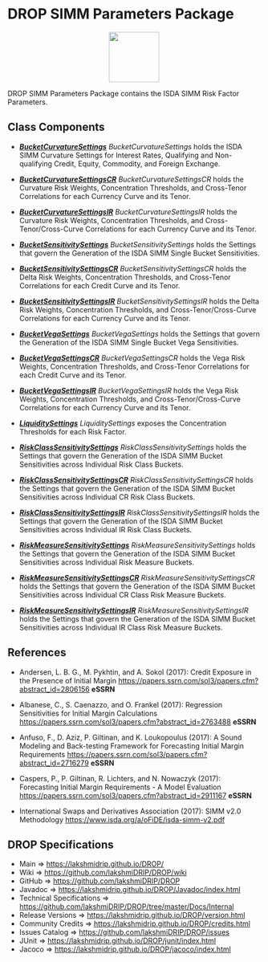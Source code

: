 # DROP SIMM Parameters Package

<p align="center"><img src="https://github.com/lakshmiDRIP/DROP/blob/master/DRIP_Logo.gif?raw=true" width="100"></p>

DROP SIMM Parameters Package contains the ISDA SIMM Risk Factor Parameters.


## Class Components

 * [***BucketCurvatureSettings***](https://github.com/lakshmiDRIP/DROP/tree/master/src/main/java/org/drip/simm/parameters/BucketCurvatureSettings.java)
 <i>BucketCurvatureSettings</i> holds the ISDA SIMM Curvature Settings for Interest Rates, Qualifying and
 Non-qualifying Credit, Equity, Commodity, and Foreign Exchange.

 * [***BucketCurvatureSettingsCR***](https://github.com/lakshmiDRIP/DROP/tree/master/src/main/java/org/drip/simm/parameters/BucketCurvatureSettingsCR.java)
 <i>BucketCurvatureSettingsCR</i> holds the Curvature Risk Weights, Concentration Thresholds, and Cross-Tenor
 Correlations for each Currency Curve and its Tenor.

 * [***BucketCurvatureSettingsIR***](https://github.com/lakshmiDRIP/DROP/tree/master/src/main/java/org/drip/simm/parameters/BucketCurvatureSettingsIR.java)
 <i>BucketCurvatureSettingsIR</i> holds the Curvature Risk Weights, Concentration Thresholds, and
 Cross-Tenor/Cross-Curve Correlations for each Currency Curve and its Tenor.

 * [***BucketSensitivitySettings***](https://github.com/lakshmiDRIP/DROP/tree/master/src/main/java/org/drip/simm/parameters/BucketSensitivitySettings.java)
 <i>BucketSensitivitySettings</i> holds the Settings that govern the Generation of the ISDA SIMM Single
 Bucket Sensitivities.

 * [***BucketSensitivitySettingsCR***](https://github.com/lakshmiDRIP/DROP/tree/master/src/main/java/org/drip/simm/parameters/BucketSensitivitySettingsCR.java)
 <i>BucketSensitivitySettingsCR</i> holds the Delta Risk Weights, Concentration Thresholds, and Cross-Tenor
 Correlations for each Credit Curve and its Tenor.

 * [***BucketSensitivitySettingsIR***](https://github.com/lakshmiDRIP/DROP/tree/master/src/main/java/org/drip/simm/parameters/BucketSensitivitySettingsIR.java)
 <i>BucketSensitivitySettingsIR</i> holds the Delta Risk Weights, Concentration Thresholds, and
 Cross-Tenor/Cross-Curve Correlations for each Currency Curve and its Tenor.

 * [***BucketVegaSettings***](https://github.com/lakshmiDRIP/DROP/tree/master/src/main/java/org/drip/simm/parameters/BucketVegaSettings.java)
 <i>BucketVegaSettings</i> holds the Settings that govern the Generation of the ISDA SIMM Single Bucket Vega
 Sensitivities.

 * [***BucketVegaSettingsCR***](https://github.com/lakshmiDRIP/DROP/tree/master/src/main/java/org/drip/simm/parameters/BucketVegaSettingsCR.java)
 <i>BucketVegaSettingsCR</i> holds the Vega Risk Weights, Concentration Thresholds, and Cross-Tenor
 Correlations for each Credit Curve and its Tenor.

 * [***BucketVegaSettingsIR***](https://github.com/lakshmiDRIP/DROP/tree/master/src/main/java/org/drip/simm/parameters/BucketVegaSettingsIR.java)
 <i>BucketVegaSettingsIR</i> holds the Vega Risk Weights, Concentration Thresholds, and
 Cross-Tenor/Cross-Curve Correlations for each Currency Curve and its Tenor.

 * [***LiquiditySettings***](https://github.com/lakshmiDRIP/DROP/tree/master/src/main/java/org/drip/simm/parameters/LiquiditySettings.java)
 <i>LiquiditySettings</i> exposes the Concentration Thresholds for each Risk Factor.

 * [***RiskClassSensitivitySettings***](https://github.com/lakshmiDRIP/DROP/tree/master/src/main/java/org/drip/simm/parameters/RiskClassSensitivitySettings.java)
 <i>RiskClassSensitivitySettings</i> holds the Settings that govern the Generation of the ISDA SIMM Bucket
 Sensitivities across Individual Risk Class Buckets.

 * [***RiskClassSensitivitySettingsCR***](https://github.com/lakshmiDRIP/DROP/tree/master/src/main/java/org/drip/simm/parameters/RiskClassSensitivitySettingsCR.java)
 <i>RiskClassSensitivitySettingsCR</i> holds the Settings that govern the Generation of the ISDA SIMM Bucket
 Sensitivities across Individual CR Risk Class Buckets.

 * [***RiskClassSensitivitySettingsIR***](https://github.com/lakshmiDRIP/DROP/tree/master/src/main/java/org/drip/simm/parameters/RiskClassSensitivitySettingsIR.java)
 <i>RiskClassSensitivitySettingsIR</i> holds the Settings that govern the Generation of the ISDA SIMM Bucket
 Sensitivities across Individual IR Risk Class Buckets.

 * [***RiskMeasureSensitivitySettings***](https://github.com/lakshmiDRIP/DROP/tree/master/src/main/java/org/drip/simm/parameters/RiskMeasureSensitivitySettings.java)
 <i>RiskMeasureSensitivitySettings</i> holds the Settings that govern the Generation of the ISDA SIMM Bucket
 Sensitivities across Individual Risk Measure Buckets.

 * [***RiskMeasureSensitivitySettingsCR***](https://github.com/lakshmiDRIP/DROP/tree/master/src/main/java/org/drip/simm/parameters/RiskMeasureSensitivitySettingsCR.java)
 <i>RiskMeasureSensitivitySettingsCR</i> holds the Settings that govern the Generation of the ISDA SIMM
 Bucket Sensitivities across Individual CR Class Risk Measure Buckets.

 * [***RiskMeasureSensitivitySettingsIR***](https://github.com/lakshmiDRIP/DROP/tree/master/src/main/java/org/drip/simm/parameters/RiskMeasureSensitivitySettingsIR.java)
 <i>RiskMeasureSensitivitySettingsIR</i> holds the Settings that govern the Generation of the ISDA SIMM
 Bucket Sensitivities across Individual IR Class Risk Measure Buckets.


## References

 * Andersen, L. B. G., M. Pykhtin, and A. Sokol (2017): Credit Exposure in the Presence of Initial Margin
 	https://papers.ssrn.com/sol3/papers.cfm?abstract_id=2806156 <b>eSSRN</b>

 * Albanese, C., S. Caenazzo, and O. Frankel (2017): Regression Sensitivities for Initial Margin Calculations
 	https://papers.ssrn.com/sol3/papers.cfm?abstract_id=2763488 <b>eSSRN</b>

 * Anfuso, F., D. Aziz, P. Giltinan, and K. Loukopoulus (2017): A Sound Modeling and Back-testing Framework
 	for Forecasting Initial Margin Requirements https://papers.ssrn.com/sol3/papers.cfm?abstract_id=2716279
 		<b>eSSRN</b>

 * Caspers, P., P. Giltinan, R. Lichters, and N. Nowaczyk (2017): Forecasting Initial Margin Requirements - A
 	Model Evaluation https://papers.ssrn.com/sol3/papers.cfm?abstract_id=2911167 <b>eSSRN</b>

 * International Swaps and Derivatives Association (2017): SIMM v2.0 Methodology
		https://www.isda.org/a/oFiDE/isda-simm-v2.pdf


## DROP Specifications

 * Main                     => https://lakshmidrip.github.io/DROP/
 * Wiki                     => https://github.com/lakshmiDRIP/DROP/wiki
 * GitHub                   => https://github.com/lakshmiDRIP/DROP
 * Javadoc                  => https://lakshmidrip.github.io/DROP/Javadoc/index.html
 * Technical Specifications => https://github.com/lakshmiDRIP/DROP/tree/master/Docs/Internal
 * Release Versions         => https://lakshmidrip.github.io/DROP/version.html
 * Community Credits        => https://lakshmidrip.github.io/DROP/credits.html
 * Issues Catalog           => https://github.com/lakshmiDRIP/DROP/issues
 * JUnit                    => https://lakshmidrip.github.io/DROP/junit/index.html
 * Jacoco                   => https://lakshmidrip.github.io/DROP/jacoco/index.html
